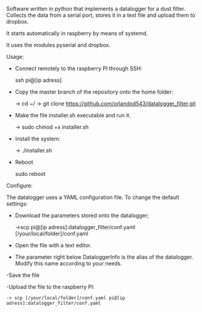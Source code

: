 Software written in python that implements a datalogger for a dust filter.
Collects the data from a serial port, stores it in a text file and upload them to dropbox.

It starts automatically in raspberry by means of systemd.

It uses the modules pyserial and dropbox.

Usage:
- Connect remotely to the raspberry PI through SSH:

  ssh pi@[ip adress]

- Copy the master branch of the repository onto the home folder:

  -> cd ~/
  -> git clone https://github.com/orlandod543/datalogger_filter.git

- Make the file installer.sh executable and run it.

  -> sudo chmod +x installer.sh
  
- Install the system:

  -> ./installer.sh
  
- Reboot

  sudo reboot

Configure:

The datalogger uses a YAML configuration file.
To change the default settings:
  - Download the parameters stored onto the datalogger;

    ->scp pi@[ip adress]:datalogger_filter/conf.yaml [/your/local/folder]/conf.yaml

  - Open the file with a text editor.
  
  - The parameter right below DataloggerInfo is the alias of the datalogger. Modify this name according to your needs.
  
  -Save the file
  
  -Upload the file to the raspberry PI:

    -> scp [/your/local/folder]/conf.yaml pi@[ip adress]:datalogger_filter/conf.yaml
